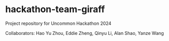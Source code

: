 # hackathon-team-giraff
Project repository for Uncommon Hackathon 2024

Collaborators: Hao Yu Zhou, Eddie Zheng, Qinyu Li, Alan Shao, Yanze Wang